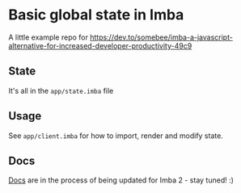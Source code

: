 # Basic global state in Imba

A little example repo for https://dev.to/somebee/imba-a-javascript-alternative-for-increased-developer-productivity-49c9

## State

It's all in the `app/state.imba` file

## Usage

See `app/client.imba` for how to import, render and modify state.

## Docs

[Docs](https://imba.io/language/introduction) are in the process of being updated for Imba 2 - stay tuned! :)
